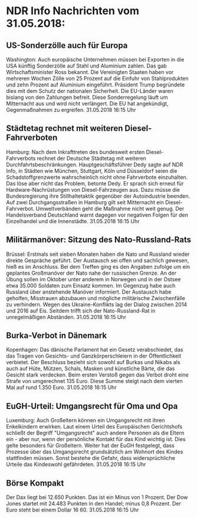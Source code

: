 # NDR Info Nachrichten vom 31.05.2018:


## US-Sonderzölle auch für Europa
Washington: Auch europäische Unternehmen müssen bei Exporten in die USA künftig Sonderzölle auf Stahl und Aluminium zahlen. Das gab Wirtschaftsminister Ross bekannt. Die Vereinigten Staaten haben vor mehreren Wochen Zölle von 25 Prozent auf die Einfuhr von Stahlprodukten und zehn Prozent auf Aluminium eingeführt. Präsident Trump begründete dies mit dem Schutz der nationalen Sicherheit. Die EU-Länder waren bislang von den Zahlungen befreit. Diese Sonderregelung läuft um Mitternacht aus und wird nicht verlängert. Die EU hat angekündigt, Gegenmaßnahmen zu ergreifen. 31.05.2018 16:15 Uhr 

## Städtetag rechnet mit weiteren Diesel-Fahrverboten
Hamburg: Nach dem Inkrafttreten des bundesweit ersten Diesel-Fahrverbots rechnet der Deutsche Städtetag mit weiteren Durchfahrtsbeschränkungen. Hauptgeschäftsführer Dedy sagte auf NDR Info, in Städten wie München, Stuttgart, Köln und Düsseldorf seien die Schadstoffgrenzwerte wahrscheinlich nicht ohne Fahrverbote einzuhalten. Das löse aber nicht das Problem, betonte Dedy. Er sprach sich erneut für Hardware-Nachrüstungen von Diesel-Fahrzeugen aus. Dazu müsse die Bundesregierung ihre Stillhaltetaktik gegenüber der Autoindustrie beenden. Auf zwei Durchgangsstraßen in Hamburg gilt seit Mitternacht ein Diesel-Fahrverbot. Umweltverbänden geht die Maßnahme nicht weit genug. Der Handelsverband Deutschland warnt dagegen vor negativen Folgen für den Einzelhandel und die Innenstädte. 31.05.2018 16:15 Uhr 

## Militärmanöver: Sitzung des Nato-Russland-Rats
Brüssel: Erstmals seit sieben Monaten haben die Nato und Russland wieder direkte Gespräche geführt. Der Austausch sei offen und sachlich gewesen, hieß es im Anschluss. Bei dem Treffen ging es den Angaben zufolge um ein geplantes Großmanöver der Nato nahe der russischen Grenze. An der Übung sollen im Oktober unter anderem in Norwegen und in der Ostsee etwa 35.000 Soldaten zum Einsatz kommen. Im Gegenzug habe auch Russland über anstehende Manöver informiert. Der Austausch habe geholfen, Misstrauen abzubauen und mögliche militärische Zwischenfälle zu verhindern. Wegen des Ukraine-Konflikts lag der Dialog zwischen 2014 und 2016 auf Eis. Seitdem trifft sich der Nato-Russland-Rat in unregelmäßigen Abständen. 31.05.2018 16:15 Uhr 

## Burka-Verbot in Dänemark
Kopenhagen: Das dänische Parlament hat ein Gesetz verabschiedet, das das Tragen von Gesichts- und Ganzkörperschleiern in der Öffentlichkeit verbietet. Der Beschluss bezieht sich sowohl auf Burkas und Nikabs als auch auf Hüte, Mützen, Schals, Masken und künstliche Bärte, die das Gesicht stark verdecken. Beim ersten Verstoß gegen das Verbot droht eine Strafe von umgerechnet 135 Euro. Diese Summe steigt nach dem vierten Mal auf rund 1.350 Euro. 31.05.2018 16:15 Uhr 

## EuGH-Urteil: Umgangsrecht für Oma und Opa
Luxemburg:		Auch Großeltern können ein Umgangsrecht mit ihren Enkelkindern erwirken. Laut einem Urteil des Europäischen Gerichtshofs schließt der Begriff "Umgangsrecht" auch andere Personen als die Eltern ein - aber nur, wenn der persönliche Kontakt  für das Kind wichtig ist. Dies gelte besonders für Großeltern. Weiter hat der EuGH festgelegt, dass Prozesse über das Umgangsrecht grundsätzlich am Wohnort des Kindes stattfinden müssen. Sonst bestehe die Gefahr, dass widersprüchliche Urteile das Kindeswohl gefährdeten. 31.05.2018 16:15 Uhr 

## Börse Kompakt
Der Dax liegt bei 12.650 Punkten. Das ist ein  Minus von 1 Prozent. Der Dow Jones startet mit 24.483 Punkten in den Handel; minus 0,8 Prozent. Der Euro steht bei einem Dollar 16 60. 31.05.2018 16:15 Uhr 
